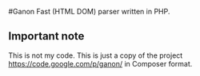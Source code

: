 #Ganon
Fast (HTML DOM) parser written in PHP.

## Important note
This is not my code. This is just a copy of the project https://code.google.com/p/ganon/ in Composer format.
